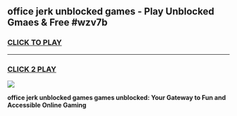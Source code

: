 
## office jerk unblocked games - Play Unblocked Gmaes & Free #wzv7b
<h3>
<a href="https://premium.freeplayer.one?title=office_jerk_unblocked_games&ref=03M">CLICK TO PLAY</a></h3>
<hr>

<h3>
<a href="https://premium.freeplayer.one?title=office_jerk_unblocked_games&ref=03M">CLICK 2 PLAY</a>
  
</h3>

<a href="https://premium.freeplayer.one?title=office_jerk_unblocked_games&ref=03M"><img src="https://clearcache.store/games.png"></a>


**office jerk unblocked games games unblocked: Your Gateway to Fun and Accessible Online Gaming**
